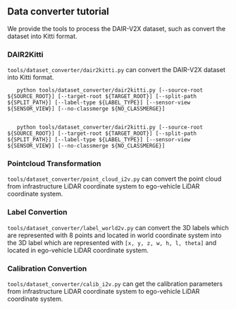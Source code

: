 ## Data converter tutorial
We provide the tools to process the DAIR-V2X dataset, such as convert the dataset into Kitti format.

### DAIR2Kitti

`tools/dataset_converter/dair2kitti.py` can convert the DAIR-V2X dataset into Kitti format.
    
       python tools/dataset_converter/dair2kitti.py [--source-root ${SOURCE_ROOT}] [--target-root ${TARGET_ROOT}] [--split-path ${SPLIT_PATH}] [--label-type ${LABEL_TYPE}] [--sensor-view ${SENSOR_VIEW}] [--no-classmerge ${NO_CLASSMERGE}] 


       python tools/dataset_converter/dair2kitti.py [--source-root ${SOURCE_ROOT}] [--target-root ${TARGET_ROOT}] [--split-path ${SPLIT_PATH}] [--label-type ${LABEL_TYPE}] [--sensor-view ${SENSOR_VIEW}] [--no-classmerge ${NO_CLASSMERGE}] 
    
### Pointcloud Transformation

`tools/dataset_converter/point_cloud_i2v.py` can convert the point cloud from infrastructure LiDAR coordinate system to ego-vehicle LiDAR coordinate system.

### Label Convertion

`tools/dataset_converter/label_world2v.py` can convert the 3D labels which are represented with 8 points and located in world coordinate system into the 3D label which are represented with `[x, y, z, w, h, l, theta]` and located in ego-vehicle LiDAR coordinate system.

### Calibration Convertion

`tools/dataset_converter/calib_i2v.py` can get the calibration parameters from infrastructure LiDAR coordinate system to ego-vehicle LiDAR coordinate system. 